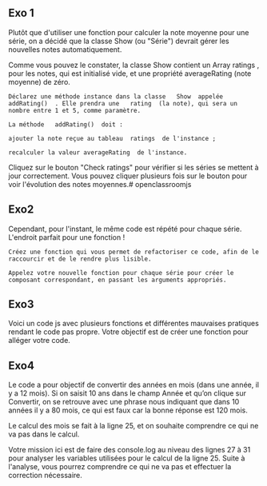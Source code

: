## Exo 1
Plutôt que d'utiliser une fonction pour calculer la note moyenne pour une série, on a décidé que la classe Show (ou "Série") devrait gérer les nouvelles notes automatiquement.

Comme vous pouvez le constater, la classe   Show  contient un  Array  ratings  , pour les notes, qui est initialisé vide, et une propriété   averageRating  (note moyenne) de zéro.

    Déclarez une méthode instance dans la classe   Show  appelée addRating()  . Elle prendra une   rating  (la note), qui sera un nombre entre 1 et 5, comme paramètre.

    La méthode   addRating()  doit :

    ajouter la note reçue au tableau  ratings  de l'instance ;

    recalculer la valeur averageRating  de l'instance.

Cliquez sur le bouton "Check ratings" pour vérifier si les séries se mettent à jour correctement. Vous pouvez cliquer plusieurs fois sur le bouton pour voir l'évolution des notes moyennes.# openclassroomjs

## Exo2

Cependant, pour l'instant, le même code est répété pour chaque série. L'endroit parfait pour une fonction !

    Créez une fonction qui vous permet de refactoriser ce code, afin de le raccourcir et de le rendre plus lisible.

    Appelez votre nouvelle fonction pour chaque série pour créer le composant correspondant, en passant les arguments appropriés.

## Exo3

Voici un code js avec plusieurs fonctions et différentes mauvaises pratiques rendant le code pas propre. Votre objectif est de créer une fonction pour alléger votre code.

## Exo4

Le code a pour objectif de convertir des années en mois (dans une année, il y a 12 mois). Si on saisit 10 ans dans le champ Année et qu’on clique sur Convertir, on se retrouve avec une phrase nous indiquant que dans 10 années il y a 80 mois, ce qui est faux car la bonne réponse est 120 mois.

Le calcul des mois se fait à la ligne 25, et on souhaite comprendre ce qui ne va pas dans le calcul.

Votre mission ici est de faire des console.log au niveau des lignes 27 à 31 pour analyser les variables utilisées pour le calcul de la ligne 25. Suite à l'analyse, vous pourrez comprendre ce qui ne va pas et effectuer la correction nécessaire.